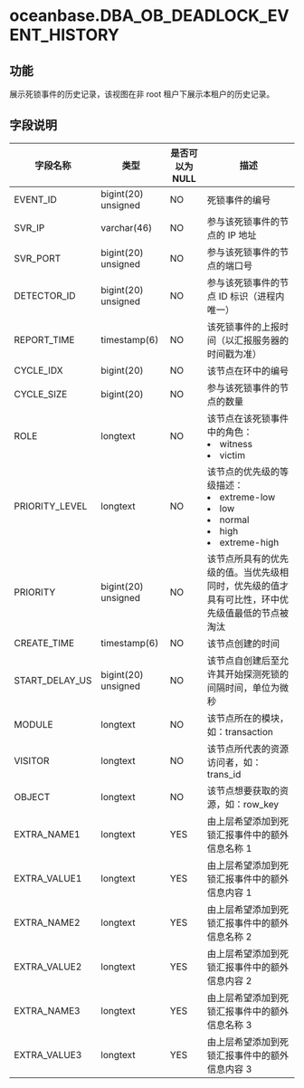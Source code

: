 # oceanbase.DBA_OB_DEADLOCK_EVENT_HISTORY
## 功能
展示死锁事件的历史记录，该视图在非 root 租户下展示本租户的历史记录。
## 字段说明

| 字段名称 | 类型 | 是否可以为 NULL | 描述 |
| --- | --- | --- | --- |
| EVENT_ID | bigint(20) unsigned | NO | 死锁事件的编号 |
| SVR_IP | varchar(46) | NO | 参与该死锁事件的节点的 IP 地址 |
| SVR_PORT | bigint(20) unsigned | NO | 参与该死锁事件的节点的端口号 |
| DETECTOR_ID | bigint(20) unsigned | NO | 参与该死锁事件的节点 ID 标识（进程内唯一） |
| REPORT_TIME | timestamp(6) | NO | 该死锁事件的上报时间（以汇报服务器的时间戳为准） |
| CYCLE_IDX | bigint(20) | NO | 该节点在环中的编号 |
| CYCLE_SIZE | bigint(20) | NO | 参与该死锁事件的节点的数量 |
| ROLE | longtext | NO | 该节点在该死锁事件中的角色：<li>witness<li>victim |
| PRIORITY_LEVEL | longtext | NO | 该节点的优先级的等级描述：<li>extreme-low<li>low<li>normal<li>high<li>extreme-high |
| PRIORITY | bigint(20) unsigned | NO | 该节点所具有的优先级的值。当优先级相同时，优先级的值才具有可比性，环中优先级值最低的节点被淘汰 |
| CREATE_TIME | timestamp(6) | NO | 该节点创建的时间 |
| START_DELAY_US | bigint(20) unsigned | NO | 该节点自创建后至允许其开始探测死锁的间隔时间，单位为微秒 |
| MODULE | longtext | NO | 该节点所在的模块，如：transaction |
| VISITOR | longtext | NO | 该节点所代表的资源访问者，如：trans_id |
| OBJECT | longtext | NO | 该节点想要获取的资源，如：row_key |
| EXTRA_NAME1 | longtext | YES | 由上层希望添加到死锁汇报事件中的额外信息名称 1 |
| EXTRA_VALUE1 | longtext | YES | 由上层希望添加到死锁汇报事件中的额外信息内容 1 |
| EXTRA_NAME2 | longtext | YES | 由上层希望添加到死锁汇报事件中的额外信息名称 2 |
| EXTRA_VALUE2 | longtext | YES | 由上层希望添加到死锁汇报事件中的额外信息内容 2 |
| EXTRA_NAME3 | longtext | YES | 由上层希望添加到死锁汇报事件中的额外信息名称 3 |
| EXTRA_VALUE3 | longtext | YES | 由上层希望添加到死锁汇报事件中的额外信息内容 3 |
